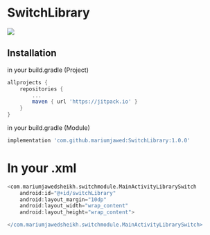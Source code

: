 # SwitchLibrary
[![](https://jitpack.io/v/mariumjawed/SwitchLibrary.svg)](https://jitpack.io/#mariumjawed/SwitchLibrary)


## Installation

in your build.gradle (Project)
```groovy
allprojects {
	repositories {
		...
		maven { url 'https://jitpack.io' }
	}
}
```

in your build.gradle (Module)
```groovy
implementation 'com.github.mariumjawed:SwitchLibrary:1.0.0'
```

# In your .xml
```groovy
<com.mariumjawedsheikh.switchmodule.MainActivityLibrarySwitch
	android:id="@+id/switchLibrary"
	android:layout_margin="10dp"
	android:layout_width="wrap_content"
	android:layout_height="wrap_content">

</com.mariumjawedsheikh.switchmodule.MainActivityLibrarySwitch>

```


